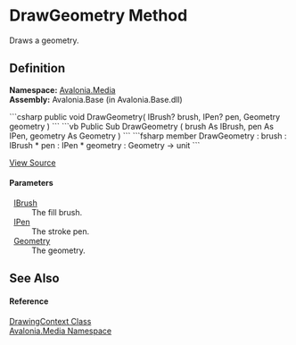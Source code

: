 # DrawGeometry Method


Draws a geometry.



## Definition
**Namespace:** <a href="N_Avalonia_Media">Avalonia.Media</a>  
**Assembly:** Avalonia.Base (in Avalonia.Base.dll)

<Tabs groupId="api-code-preview">
<TabItem value="csharp" label="C#">
```csharp
public void DrawGeometry(
	IBrush? brush,
	IPen? pen,
	Geometry geometry
)
```
</TabItem>
<TabItem value="vb" label="VB">
```vb
Public Sub DrawGeometry ( 
	brush As IBrush,
	pen As IPen,
	geometry As Geometry
)
```
</TabItem>
<TabItem value="fsharp" label="F#">
```fsharp
member DrawGeometry : 
        brush : IBrush * 
        pen : IPen * 
        geometry : Geometry -> unit 
```
</TabItem>
</Tabs>



<a href="https://github.com/AvaloniaUI/Avalonia/tree/master/src/Avalonia.Base/Media/DrawingContext.cs#L93" title="View the source code">View Source</a>



#### Parameters
<dl><dt>  <a href="T_Avalonia_Media_IBrush">IBrush</a></dt><dd>The fill brush.</dd><dt>  <a href="T_Avalonia_Media_IPen">IPen</a></dt><dd>The stroke pen.</dd><dt>  <a href="T_Avalonia_Media_Geometry">Geometry</a></dt><dd>The geometry.</dd></dl>

## See Also


#### Reference
<a href="T_Avalonia_Media_DrawingContext">DrawingContext Class</a>  
<a href="N_Avalonia_Media">Avalonia.Media Namespace</a>  

